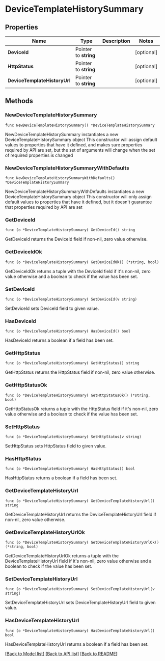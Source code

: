 # DeviceTemplateHistorySummary

## Properties

Name | Type | Description | Notes
------------ | ------------- | ------------- | -------------
**DeviceId** | Pointer to **string** |  | [optional] 
**HttpStatus** | Pointer to **string** |  | [optional] 
**DeviceTemplateHistoryUrl** | Pointer to **string** |  | [optional] 

## Methods

### NewDeviceTemplateHistorySummary

`func NewDeviceTemplateHistorySummary() *DeviceTemplateHistorySummary`

NewDeviceTemplateHistorySummary instantiates a new DeviceTemplateHistorySummary object
This constructor will assign default values to properties that have it defined,
and makes sure properties required by API are set, but the set of arguments
will change when the set of required properties is changed

### NewDeviceTemplateHistorySummaryWithDefaults

`func NewDeviceTemplateHistorySummaryWithDefaults() *DeviceTemplateHistorySummary`

NewDeviceTemplateHistorySummaryWithDefaults instantiates a new DeviceTemplateHistorySummary object
This constructor will only assign default values to properties that have it defined,
but it doesn't guarantee that properties required by API are set

### GetDeviceId

`func (o *DeviceTemplateHistorySummary) GetDeviceId() string`

GetDeviceId returns the DeviceId field if non-nil, zero value otherwise.

### GetDeviceIdOk

`func (o *DeviceTemplateHistorySummary) GetDeviceIdOk() (*string, bool)`

GetDeviceIdOk returns a tuple with the DeviceId field if it's non-nil, zero value otherwise
and a boolean to check if the value has been set.

### SetDeviceId

`func (o *DeviceTemplateHistorySummary) SetDeviceId(v string)`

SetDeviceId sets DeviceId field to given value.

### HasDeviceId

`func (o *DeviceTemplateHistorySummary) HasDeviceId() bool`

HasDeviceId returns a boolean if a field has been set.

### GetHttpStatus

`func (o *DeviceTemplateHistorySummary) GetHttpStatus() string`

GetHttpStatus returns the HttpStatus field if non-nil, zero value otherwise.

### GetHttpStatusOk

`func (o *DeviceTemplateHistorySummary) GetHttpStatusOk() (*string, bool)`

GetHttpStatusOk returns a tuple with the HttpStatus field if it's non-nil, zero value otherwise
and a boolean to check if the value has been set.

### SetHttpStatus

`func (o *DeviceTemplateHistorySummary) SetHttpStatus(v string)`

SetHttpStatus sets HttpStatus field to given value.

### HasHttpStatus

`func (o *DeviceTemplateHistorySummary) HasHttpStatus() bool`

HasHttpStatus returns a boolean if a field has been set.

### GetDeviceTemplateHistoryUrl

`func (o *DeviceTemplateHistorySummary) GetDeviceTemplateHistoryUrl() string`

GetDeviceTemplateHistoryUrl returns the DeviceTemplateHistoryUrl field if non-nil, zero value otherwise.

### GetDeviceTemplateHistoryUrlOk

`func (o *DeviceTemplateHistorySummary) GetDeviceTemplateHistoryUrlOk() (*string, bool)`

GetDeviceTemplateHistoryUrlOk returns a tuple with the DeviceTemplateHistoryUrl field if it's non-nil, zero value otherwise
and a boolean to check if the value has been set.

### SetDeviceTemplateHistoryUrl

`func (o *DeviceTemplateHistorySummary) SetDeviceTemplateHistoryUrl(v string)`

SetDeviceTemplateHistoryUrl sets DeviceTemplateHistoryUrl field to given value.

### HasDeviceTemplateHistoryUrl

`func (o *DeviceTemplateHistorySummary) HasDeviceTemplateHistoryUrl() bool`

HasDeviceTemplateHistoryUrl returns a boolean if a field has been set.


[[Back to Model list]](../README.md#documentation-for-models) [[Back to API list]](../README.md#documentation-for-api-endpoints) [[Back to README]](../README.md)


